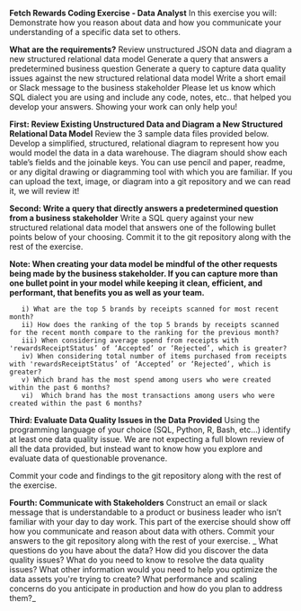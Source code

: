 **Fetch Rewards Coding Exercise - Data Analyst**
In this exercise you will:
Demonstrate how you reason about data and how you communicate your understanding of a specific data set to others.

**What are the requirements?**
Review unstructured JSON data and diagram a new structured relational data model
Generate a query that answers a predetermined business question
Generate a query to capture data quality issues against the new structured relational data model
Write a short email or Slack message to the business stakeholder
Please let us know which SQL dialect you are using and include any code, notes, etc.. that helped you develop your answers. Showing your work can only help you!

**First: Review Existing Unstructured Data and Diagram a New Structured Relational Data Model**
Review the 3 sample data files provided below. Develop a simplified, structured, relational diagram to represent how you would model the data in a data warehouse. The diagram should show each table’s fields and the joinable keys. You can use pencil and paper, readme, or any digital drawing or diagramming tool with which you are familiar. If you can upload the text, image, or diagram into a git repository and we can read it, we will review it!

**Second: Write a query that directly answers a predetermined question from a business stakeholder**
Write a SQL query against your new structured relational data model that answers one of the following bullet points below of your choosing. Commit it to the git repository along with the rest of the exercise.

**Note: When creating your data model be mindful of the other requests being made by the business stakeholder. If you can capture more than one bullet point in your model while keeping it clean, efficient, and performant, that benefits you as well as your team.**

       i) What are the top 5 brands by receipts scanned for most recent month?
       ii) How does the ranking of the top 5 brands by receipts scanned for the recent month compare to the ranking for the previous month?
       iii) When considering average spend from receipts with 'rewardsReceiptStatus’ of ‘Accepted’ or ‘Rejected’, which is greater?
       iv) When considering total number of items purchased from receipts with 'rewardsReceiptStatus’ of ‘Accepted’ or ‘Rejected’, which is greater?
       v) Which brand has the most spend among users who were created within the past 6 months?
       vi)  Which brand has the most transactions among users who were created within the past 6 months?

       
**Third: Evaluate Data Quality Issues in the Data Provided**
Using the programming language of your choice (SQL, Python, R, Bash, etc...) identify at least one data quality issue. We are not expecting a full blown review of all the data provided, but instead want to know how you explore and evaluate data of questionable provenance.

Commit your code and findings to the git repository along with the rest of the exercise.

**Fourth: Communicate with Stakeholders**
Construct an email or slack message that is understandable to a product or business leader who isn’t familiar with your day to day work. This part of the exercise should show off how you communicate and reason about data with others. Commit your answers to the git repository along with the rest of your exercise.
_
What questions do you have about the data?
How did you discover the data quality issues?
What do you need to know to resolve the data quality issues?
What other information would you need to help you optimize the data assets you're trying to create?
What performance and scaling concerns do you anticipate in production and how do you plan to address them?_
